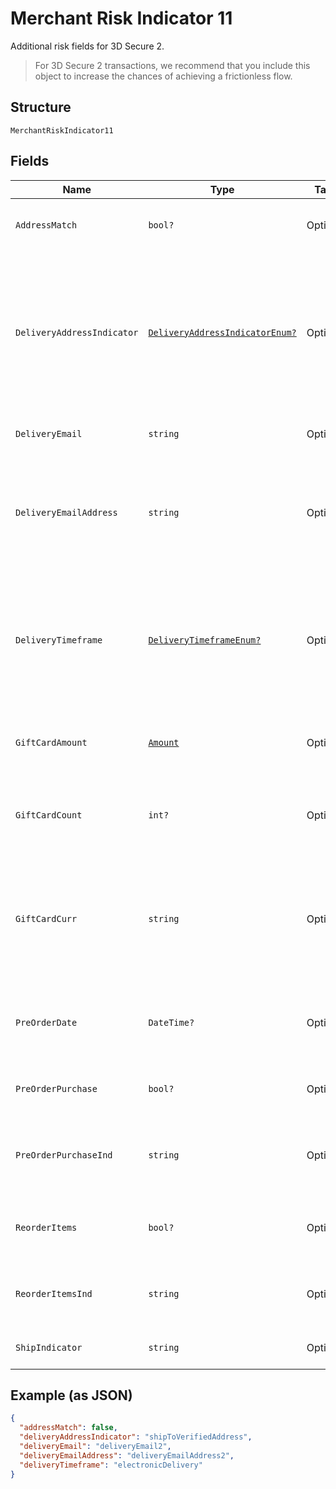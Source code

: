
# Merchant Risk Indicator 11

Additional risk fields for 3D Secure 2.

> For 3D Secure 2 transactions, we recommend that you include this object to increase the chances of achieving a frictionless flow.

## Structure

`MerchantRiskIndicator11`

## Fields

| Name | Type | Tags | Description |
|  --- | --- | --- | --- |
| `AddressMatch` | `bool?` | Optional | Whether the chosen delivery address is identical to the billing address. |
| `DeliveryAddressIndicator` | [`DeliveryAddressIndicatorEnum?`](../../doc/models/delivery-address-indicator-enum.md) | Optional | Indicator regarding the delivery address.<br>Allowed values:<br><br>* `shipToBillingAddress`<br>* `shipToVerifiedAddress`<br>* `shipToNewAddress`<br>* `shipToStore`<br>* `digitalGoods`<br>* `goodsNotShipped`<br>* `other` |
| `DeliveryEmail` | `string` | Optional | The delivery email address (for digital goods). |
| `DeliveryEmailAddress` | `string` | Optional | For Electronic delivery, the email address to which the merchandise was delivered. Maximum length: 254 characters.<br>**Constraints**: *Maximum Length*: `254` |
| `DeliveryTimeframe` | [`DeliveryTimeframeEnum?`](../../doc/models/delivery-timeframe-enum.md) | Optional | The estimated delivery time for the shopper to receive the goods.<br>Allowed values:<br><br>* `electronicDelivery`<br>* `sameDayShipping`<br>* `overnightShipping`<br>* `twoOrMoreDaysShipping` |
| `GiftCardAmount` | [`Amount`](../../doc/models/amount.md) | Optional | For prepaid or gift card purchase, the purchase amount total of prepaid or gift card(s). |
| `GiftCardCount` | `int?` | Optional | For prepaid or gift card purchase, total count of individual prepaid or gift cards/codes purchased. |
| `GiftCardCurr` | `string` | Optional | For prepaid or gift card purchase, [ISO 4217](https://www.iso.org/iso-4217-currency-codes.html) three-digit currency code of the gift card, other than those listed in Table A.5 of the EMVCo 3D Secure Protocol and Core Functions Specification. |
| `PreOrderDate` | `DateTime?` | Optional | For pre-order purchases, the expected date this product will be available to the shopper. |
| `PreOrderPurchase` | `bool?` | Optional | Indicator for whether this transaction is for pre-ordering a product. |
| `PreOrderPurchaseInd` | `string` | Optional | Indicates whether Cardholder is placing an order for merchandise with a future availability or release date. |
| `ReorderItems` | `bool?` | Optional | Indicator for whether the shopper has already purchased the same items in the past. |
| `ReorderItemsInd` | `string` | Optional | Indicates whether the cardholder is reordering previously purchased merchandise. |
| `ShipIndicator` | `string` | Optional | Indicates shipping method chosen for the transaction. |

## Example (as JSON)

```json
{
  "addressMatch": false,
  "deliveryAddressIndicator": "shipToVerifiedAddress",
  "deliveryEmail": "deliveryEmail2",
  "deliveryEmailAddress": "deliveryEmailAddress2",
  "deliveryTimeframe": "electronicDelivery"
}
```


